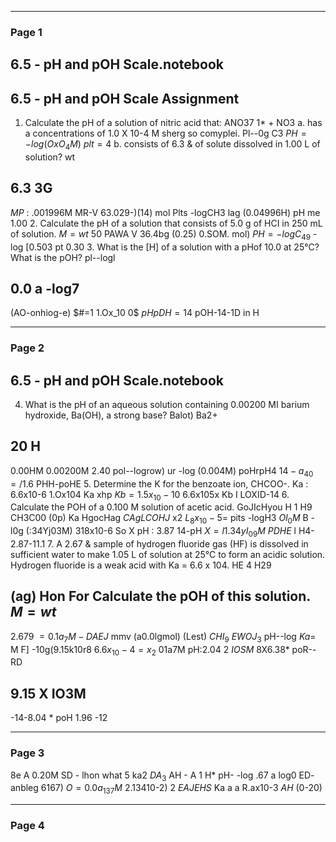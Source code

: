 

---

### Page 1

## 6.5 - pH and pOH Scale.notebook
## 6.5 - pH and pOH Scale Assignment
1. Calculate the pH of a solution of nitric acid that: ANO37 1* + NO3
a. has a concentrations of 1.0 X 10-4 M
sherg so comyplei.
Pl--0g C3
$PH = -log (OxO_4M)$
$plt= 4$
b. consists of 6.3 & of solute dissolved in 1.00 L of solution?
wt
## 6.3 3G
$MP$
:
.001996M
MR-V
63.029-)(14)
mol
Plts -logCH3
lag (0.04996H)
pH me 1.00
2. Calculate the pH of a solution that consists of 5.0 g of HCI in 250 mL of solution.
$M= wt$
50
PAWA V
36.4bg  (0.25) 0.SOM.
mol)
$PH= -log C_49$
-log [0.503
pt 0.30
3. What is the [H] of a solution with a pHof 10.0 at 25°C? What is the pOH?
pl--logl
## 0.0 a -log7
(AO-onhiog-e)
$#=1 1.Ox_10 0$
$pHpDH= 14$
pOH-14-1D in H


---

### Page 2

## 6.5 - pH and pOH Scale.notebook
4. What is the pH of an aqueous solution containing 0.00200 MI barium hydroxide, Ba(OH), a
strong base?
Balot)  Ba2+
## 20 H
0.00HM
0.00200M
2.40
pol--logrow) ur -log (0.004M)
poHrpH4
$14-a_40 =/ 1.6$
PHH-poHE
5. Determine the K for the benzoate ion, CHCOO-.
Ka : 6.6x10-6
1.Ox104
Ka xhp
$Kb= 1.5x_10-10$
6.6x105x Kb I LOXID-14
6. Calculate the POH of a 0.100 M solution of acetic acid.
GoJIcHyou
H
1
H9
CH3C00 (0p)
Ka
HgocHag
$CAgLCOHJ$
x2
$L_8x_10-5 =$
pits -logH3
$Ol_0M$
B -l0g (:34Yj03M)
318x10-6
So X
pH : 3.87
14-pH
$X=l 1.34yI_09M$
$PDHE$
l H4- 2.87-11.1
7. A 2.67 & sample of hydrogen fluoride gas (HF) is dissolved in sufficient water to make 1.05 L of
solution at 25°C to form an acidic solution. Hydrogen fluoride is a weak acid with Ka = 6.6 x 104.
HE 4 H29

(ag)
Hon For
Calculate the pOH of this solution.
$M= wt$
-
2.679
$= 0.1a_7M - DAEJ$
mmv
(a0.0lgmol) (Lest)
$CHI_9$
$EWOJ_3$
pH--log
$Ka =$
M
F]
-10g(9.15k10r8
$6.6x_10-4 = x_2$
01a7M
pH:2.04
2
$IOSM$
8X6.38*
poR--RD
## 9.15 X IO3M
-14-8.04
*
poH 1.96 -12


---

### Page 3

8e
A 0.20M SD - lhon
what 5 ka2
$DA_3$
AH - A 1 H*
pH- -log
.67 a log0
ED- anbleg 6167)
$O= 0.0a_137 M$
2.13410-2) 2
$EAJEHS$
Ka
a
a R.ax10-3
$AH$
(0-20)


---

### Page 4
